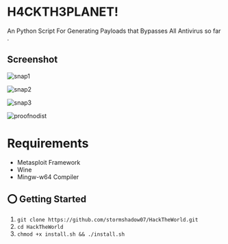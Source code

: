 # H4CKTH3PLANET!
An Python Script For Generating Payloads that Bypasses All Antivirus so far .

## Screenshot
![snap1](https://user-images.githubusercontent.com/33988926/36351226-b781c05e-14cc-11e8-8c3d-53bcc68b0ead.png)

![snap2](https://user-images.githubusercontent.com/33988926/36351227-b7bc0624-14cc-11e8-9731-e1eea24ba273.png)

![snap3](https://user-images.githubusercontent.com/33988926/36351228-b7f73b68-14cc-11e8-9723-480fda74ac23.png)

![proofnodist](https://user-images.githubusercontent.com/33988926/36351343-5d716e28-14ce-11e8-96e3-df9e0d007365.png)


# Requirements
- Metasploit Framework
- Wine
- Mingw-w64 Compiler

## ⭕️ Getting Started
1. ```git clone https://github.com/stormshadow07/HackTheWorld.git```
2. ```cd HackTheWorld```
3. ```chmod +x install.sh && ./install.sh```



